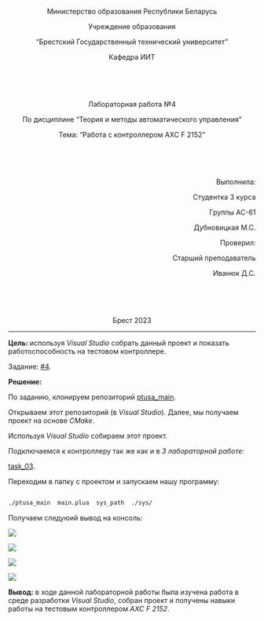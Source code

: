 <p align="center"> Министерство образования Республики Беларусь</p>
<p align="center">Учреждение образования</p>
<p align="center">“Брестский Государственный технический университет”</p>
<p align="center">Кафедра ИИТ</p>
<br><br><br>
<p align="center">Лабораторная работа №4</p>
<p align="center">По дисциплине “Теория и методы автоматического управления”</p>
<p align="center">Тема: “Работа с контроллером AXC F 2152”</p>
<br><br><br>
<p align="right">Выполнила:</p>
<p align="right">Студентка 3 курса</p>
<p align="right">Группы АС-61</p>
<p align="right">Дубновицкая М.С.</p>
<p align="right">Проверил:</p>
<p align="right">Старший преподаватель</p>
<p align="right">Иванюк Д.С.</p>
<br><br><br>
<p align="center">Брест 2023</p>

---
<p> <strong>Цель: </strong>используя <em>Visual Studio</em> собрать данный проект и показать работоспособность на тестовом контроллере.</p> 

Задание: [#4](../../../../tasks/task_04/readme.md).
<p> <strong>Решение:</strong> </p>

По заданию, клонируем репозиторий [ptusa_main](https://github.com/savushkin-r-d/ptusa_main).

<p>Открываем этот репозиторий (в <em>Visual Studio</em>). Далее, мы получаем проект на основе <em>CMake</em>.</p>
<p>Используя <em>Visual Studio</em> собираем этот проект.</p>
<p>Подключаемся к контроллеру так же как и в <em>3 лабораторной работе:</em> </p>

[task_03](../../task_03/doc/readme.md).

<p>Переходим в папку с проектом и запускаем нашу программу:</p>

``` bash

./ptusa_main  main.plua  sys_path  ./sys/

```

<p>Получаем следуюий вывод на консоль: </p>

![](images/build_run.png)

![](images/console.png)

![](images/main-admin.png)

![](images/photo.png)

<p> <strong> Вывод:</strong> в ходе данной лабораторной работы была изучена работа в среде разработки <em>Visual Studio</em>, собран проект и получены навыки работы на тестовым контроллером <em>AXC F 2152</em>.</p>